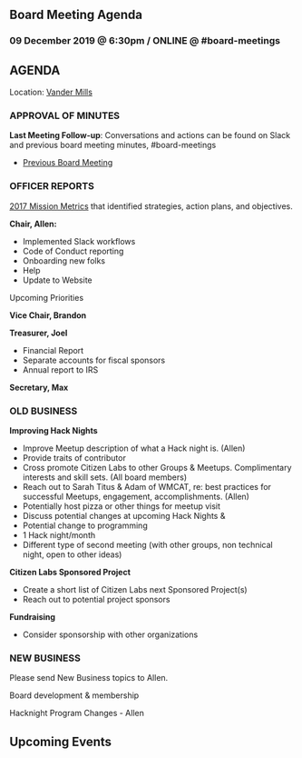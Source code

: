 ## Board Meeting Agenda
### 09 December 2019 @ 6:30pm / ONLINE @ #board-meetings

## AGENDA

Location:
[Vander Mills](http://vandermill.com/eat/)


### APPROVAL OF MINUTES
**Last Meeting Follow-up**: Conversations and actions can be found on Slack and previous board meeting minutes, #board-meetings
 - [Previous Board Meeting](https://github.com/citizenlabsgr/community/blob/main/governance/bd_minutes/2019-08-22minutes.md)

### OFFICER REPORTS
[2017 Mission Metrics](https://docs.google.com/spreadsheets/d/1Tzme6WZeo0oJ-iRoUB4Pr8DhoMGiBHZNyeV0Pr0l98I/edit#gid=1234716011) that identified strategies, action plans, and objectives.

**Chair, Allen:**


- Implemented Slack workflows
 - Code of Conduct reporting
 - Onboarding new folks
 - Help
- Update to Website

Upcoming Priorities


**Vice Chair, Brandon**

**Treasurer, Joel**

- Financial Report
- Separate accounts for fiscal sponsors
- Annual report to IRS

**Secretary, Max**


### OLD BUSINESS

**Improving Hack Nights**
- Improve Meetup description of what a Hack night is. (Allen)
 - Provide traits of contributor
- Cross promote Citizen Labs to other Groups & Meetups. Complimentary interests and skill sets. (All board members)
 - Reach out to Sarah Titus & Adam of WMCAT, re: best practices for successful Meetups, engagement, accomplishments. (Allen)
 - Potentially host pizza or other things for meetup visit
 - Discuss potential changes at upcoming Hack Nights &
- Potential change to programming
 - 1 Hack night/month
 - Different type of second meeting (with other groups, non technical night, open to other ideas)


**Citizen Labs Sponsored Project**
- Create a short list of Citizen Labs next Sponsored Project(s)
- Reach out to potential project sponsors

**Fundraising**
- Consider sponsorship with other organizations


### NEW BUSINESS
Please send New Business topics to Allen.

Board development & membership

Hacknight Program Changes - Allen


**Upcoming Events**
-
